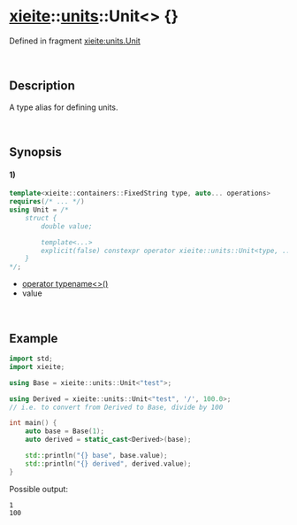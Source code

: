 # [xieite](../../xieite.md)\:\:[units](../../units.md)\:\:Unit\<\> \{\}
Defined in fragment [xieite:units.Unit](../../../src/units/unit.cpp)

&nbsp;

## Description
A type alias for defining units.

&nbsp;

## Synopsis
#### 1)
```cpp
template<xieite::containers::FixedString type, auto... operations>
requires(/* ... */)
using Unit = /*
    struct {
        double value;

        template<...>
        explicit(false) constexpr operator xieite::units::Unit<type, ...>() const noexcept;
    }
*/;
```
- [operator typename\<\>\(\)](./structures/unit/1/operators/cast.md)
- value

&nbsp;

## Example
```cpp
import std;
import xieite;

using Base = xieite::units::Unit<"test">;

using Derived = xieite::units::Unit<"test", '/', 100.0>;
// i.e. to convert from Derived to Base, divide by 100

int main() {
    auto base = Base(1);
    auto derived = static_cast<Derived>(base);

    std::println("{} base", base.value);
    std::println("{} derived", derived.value);
}
```
Possible output:
```
1
100
```
